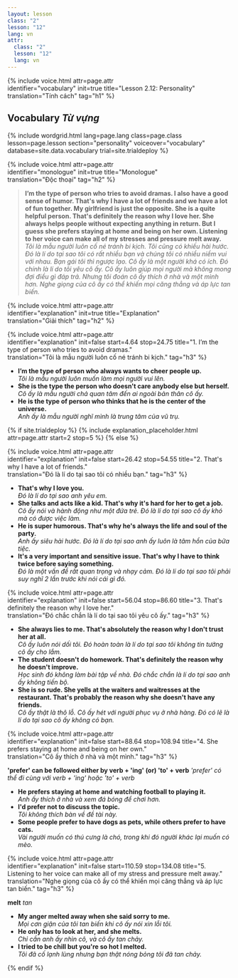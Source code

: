 ```yaml
---
layout: lesson
class: "2"
lesson: "12"	
lang: vn
attr:
  class: "2"
  lesson: "12"
  lang: vn
---
```


{%  include voice.html attr=page.attr  
	identifier="vocabulary"  init=true
	title="Lesson 2.12: Personality"        
	translation="Tính cách"
    tag="h1" %}

## Vocabulary   *Từ vựng*

{% include wordgrid.html lang=page.lang
    class=page.class 
    lesson=page.lesson 
    section="personality"
    voiceover="vocabulary"
    database=site.data.vocabulary 
    trial=site.trialdeploy %}

{%  include voice.html attr=page.attr  
	identifier="monologue"  init=true
	title="Monologue"        
	translation="Độc thoại"
    tag="h2" %}

> **I’m the type of person who tries to avoid dramas. I also have a good sense of humor. That's why I have a lot of friends and we have a lot of fun together. My girlfriend is just the opposite. She is a quite helpful person. That's definitely the reason why I love her. She always helps people without expecting anything in return. But I guess she prefers staying at home and being on her own. Listening to her voice can make all of my stresses and pressure melt away.**   
*Tôi là mẫu người luôn cố né tránh bi kịch. Tôi cũng có khiếu hài hước. Đó là lí do tại sao tôi có rất nhiều bạn và chúng tôi có nhiều niềm vui với nhau. Bạn gái tôi thì ngược lạo. Cô ấy là một người khá có ích. Đó chính là lí do tôi yêu cô ấy. Cô ấy luôn giúp mọi người mà không mong đợi điều gì đáp trả. Nhưng tôi đoán cô ấy thích ở nhà và một mình hơn. Nghe giọng của cô ấy có thể khiến mọi căng thẳng và áp lực tan biến.*     
 
{%  include voice.html attr=page.attr  
	identifier="explanation"  init=true
	title="Explanation"        
	translation="Giải thích"
    tag="h2" %} 

{%  include voice.html attr=page.attr  
	identifier="explanation"  init=false start=4.64 stop=24.75
	title="1. I’m the type of person who tries to avoid dramas."        
	translation="Tôi là mẫu người luôn cố né tránh bi kịch."
    tag="h3" %}

- **I’m the type of person who always wants to cheer people up.**  
*Tôi là mẫu người luôn muốn làm mọi người vui lên.*    
- **She is the type the person who doesn't care anybody else but herself.**  
*Cô ấy là mẫu người chả quan tâm đến ai ngoài bản thân cô ấy.*   
- **He is the type of person who thinks that he is the center of the universe.**   
*Anh ấy là mẫu người nghĩ mình là trung tâm của vũ trụ.*    

{% if site.trialdeploy %}
	{% include explanation_placeholder.html  attr=page.attr     start=2 stop=5 %}
	{% else %}


{%  include voice.html attr=page.attr  
	identifier="explanation"  init=false start=26.42 stop=54.55
	title="2. That's why I have a lot of friends."        
	translation="Đó là lí do tại sao tôi có nhiều bạn."
    tag="h3" %}

- **That's why I love you.**  
*Đó là lí do tại sao anh yêu em.*    
- **She talks and acts like a kid. That's why it's hard for her to get a job.**  
*Cô ấy nói và hành động như một đứa trẻ. Đó là lí do tại sao cô ấy khó mà có được việc làm.*    
- **He is super humorous. That's why he's always the life and soul of the party.**  
*Anh ấy siêu hài hước. Đó là lí do tại sao anh ấy luôn là tâm hồn của bữa tiệc.*    
- **It's a very important and sensitive issue. That's why I have to think twice before saying something.**  
*Đó là một vấn đề rất quan trọng và nhạy cảm. Đó là lí do tại sao tôi phải suy nghĩ 2 lần trước khi nói cái gì đó.*    

{%  include voice.html attr=page.attr  
	identifier="explanation"  init=false start=56.04 stop=86.60
	title="3. That's definitely the reason why I love her."        
	translation="Đó chắc chắn là lí do tại sao tôi yêu cô ấy."
    tag="h3" %}

- **She always lies to me. That's absolutely the reason why I don't trust her at all.**  
*Cô ấy luôn nói dối tôi. Đó hoàn toàn là lí do tại sao tôi không tin tưởng cô ấy cho lắm.*    
- **The student doesn't do homework. That's definitely the reason why he doesn't improve.**  
*Học sinh đó không làm bài tập về nhà. Đó chắc chắn là lí do tại sao anh ấy không tiến bộ.*    
- **She is so rude. She yells at the waiters and waitresses at the restaurant. That's probably the reason why she doesn't have any friends.**  
*Cô ấy thật là thô lỗ. Cô ấy hét với người phục vụ ở nhà hàng. Đó có lẽ là lí do tại sao cô ấy không có bạn.*   

{%  include voice.html attr=page.attr  
	identifier="explanation"  init=false start=88.64 stop=108.94
	title="4. She prefers staying at home and being on her own."        
	translation="Cô ấy thích ở nhà và một mình."
    tag="h3" %}

**'prefer' can be followed either by verb + 'ing' (or) 'to' + verb**   *'prefer' có thể đi cùng với verb + 'ing' hoặc 'to' + verb*

- **He prefers staying at home and watching football to playing it.**  
*Anh ấy thích ở nhà và xem đá bóng để chơi hơn.*    
- **I'd prefer not to discuss the topic.**  
*Tôi không thích bàn về đề tài này.*   
- **Some people prefer to have dogs as pets, while others prefer to have cats.**  
*Vài người muốn có thú cưng là chó, trong khi đó người khác lại muốn có mèo.*     

{%  include voice.html attr=page.attr  
	identifier="explanation"  init=false start=110.59 stop=134.08
	title="5. Listening to her voice can make all of my stress and pressure melt away."        
	translation="Nghe giọng của cô ấy có thể khiến mọi căng thẳng và áp lực tan biến."
    tag="h3" %}

**melt**   *tan*

- **My anger melted away when she said sorry to me.**  
*Mọi cơn giận của tôi tan biến khi cô ấy nói xin lỗi tôi.*    
- **He only has to look at her, and she melts.**  
*Chỉ cần anh ấy nhìn cô, và cô ấy tan chảy.*    
- **I tried to be chill but you're so hot I melted.**  
*Tôi đã cố lạnh lùng nhưng bạn thật nóng bỏng tôi đã tan chảy.*   

{% endif %}


